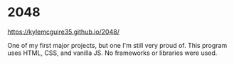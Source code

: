 # 2048
https://kylemcguire35.github.io/2048/

One of my first major projects, but one I'm still very proud of. This program uses HTML, CSS, and vanilla JS. No frameworks or libraries were used.
